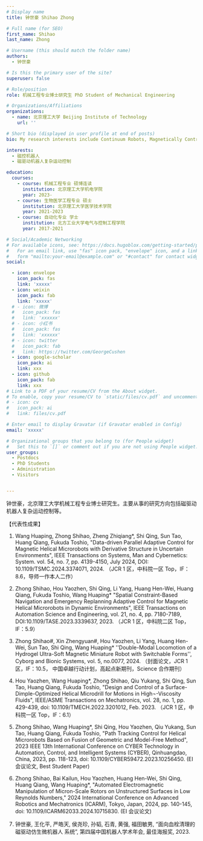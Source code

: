 ```yaml
---
# Display name
title: 钟世豪 Shihao Zhong 

# Full name (for SEO)
first_name: Shihao 
last_name: Zhong

# Username (this should match the folder name)
authors:
  - 钟世豪

# Is this the primary user of the site?
superuser: false

# Role/position
role: 机械工程专业博士研究生 PhD Student of Mechanical Engineering

# Organizations/Affiliations
organizations:
  - name: 北京理工大学 Beijing Institute of Technology
    url: ''

# Short bio (displayed in user profile at end of posts)
bio: My research interests include Continuum Robots, Magnetically Controlled Robots, Nanorobots, and more.

interests:
  - 磁控机器人
  - 磁驱动机器人复杂运动控制

education:
  courses:
    - course: 机械工程专业 硕博连读
      institution: 北京理工大学机电学院
      year: 2023-
    - course: 生物医学工程专业 硕士
      institution: 北京理工大学医学技术学院
      year: 2021-2023
    - course: 自动化专业 学士
      institution: 北方工业大学电气与控制工程学院
      year: 2017-2021

# Social/Academic Networking
# For available icons, see: https://docs.hugoblox.com/getting-started/page-builder/#icons
#   For an email link, use "fas" icon pack, "envelope" icon, and a link in the
#   form "mailto:your-email@example.com" or "#contact" for contact widget.
social:

  - icon: envelope
    icon_pack: fas
    link: 'xxxxx'
  - icon: weixin
    icon_pack: fab
    link: 'xxxxx'
  # - icon: 微博
  #   icon_pack: fas
  #   link: 'xxxxxx'
  # - icon: 小红书
  #   icon_pack: fas
  #   link: 'xxxxxx'
  # - icon: twitter
  #   icon_pack: fab
  #   link: https://twitter.com/GeorgeCushen
  - icon: google-scholar
    icon_pack: ai
    link: xxx
  - icon: github
    icon_pack: fab
    link: xxx
# Link to a PDF of your resume/CV from the About widget.
# To enable, copy your resume/CV to `static/files/cv.pdf` and uncomment the lines below.
# - icon: cv
#   icon_pack: ai
#   link: files/cv.pdf

# Enter email to display Gravatar (if Gravatar enabled in Config)
email: 'xxxxx'

# Organizational groups that you belong to (for People widget)
#   Set this to `[]` or comment out if you are not using People widget.
user_groups:
  - Postdocs
  - PhD Students
  - Administration
  - Visitors


---
```


钟世豪，北京理工大学机械工程专业博士研究生。主要从事的研究方向包括磁驱动机器人复杂运动控制等。



【代表性成果】
 
1. Wang Huaping, Zhong Shihao, Zheng Zhiqiang*, Shi Qing, Sun Tao, Huang Qiang, Fukuda Toshio, "Data-driven Parallel Adaptive Control for Magnetic Helical Microrobots with Derivative Structure in Uncertain Environments", IEEE Transactions on Systems, Man and Cybernetics: System. vol. 54, no. 7, pp. 4139-4150, July 2024, DOI: 10.1109/TSMC.2024.3374071, 2024. （JCR 1 区，中科院一区 Top，IF：8.6，导师一作本人二作） 

2. Zhong Shihao, Hou Yaozhen, Shi Qing, Li Yang, Huang Hen-Wei, Huang Qiang, Fukuda Toshio, Wang Huaping* "Spatial Constraint-Based Navigation and Emergency Replanning Adaptive Control for Magnetic Helical Microrobots in Dynamic Environments", IEEE Transactions on Automation Science and Engineering, vol. 21, no. 4, pp. 7180-7189, DOI:10.1109/TASE.2023.3339637, 2023. （JCR 1 区，中科院二区 Top，IF：5.9） 

3. Zhong Shihao#, Xin Zhengyuan#, Hou Yaozhen, Li Yang, Huang Hen-Wei, Sun Tao, Shi Qing, Wang Huaping* ''Double-Modal Locomotion of a Hydrogel Ultra-Soft Magnetic Miniature Robot with Switchable Forms'', Cyborg and Bionic Systems, vol. 5, no.0077, 2024. （封面论文，JCR 1 区，IF：10.5， 中国卓越行动计划，高起点新期刊，Science 合作期刊）

4. Hou Yaozhen, Wang Huaping*, Zhong Shihao, Qiu Yukang, Shi Qing, Sun Tao, Huang Qiang, Fukuda Toshio, "Design and Control of a Surface-Dimple-Optimized Helical Microdrill for Motions in High¬-Viscosity Fluids", IEEE/ASME Transactions on Mechatronics, vol. 28, no. 1, pp. 429-439, doi: 10.1109/TMECH.2022.3201012, Feb. 2023. （JCR 1 区，中科院一区 Top，IF：6.1）

5. Zhong Shihao, Wang Huaping*, Shi Qing, Hou Yaozhen, Qiu Yukang, Sun Tao, Huang Qiang, Fukuda Toshio, "Path Tracking Control for Helical Microrobots Based on Fusion of Geometric and Model-Free Method", 2023 IEEE 13th International Conference on CYBER Technology in Automation, Control, and Intelligent Systems (CYBER), Qinhuangdao, China, 2023, pp. 118-123, doi: 10.1109/CYBER59472.2023.10256450. (EI 会议论文, Best Student Paper)

6. Zhong Shihao, Bai Kailun, Hou Yaozhen, Huang Hen-Wei, Shi Qing, Huang Qiang, Wang Huaping*, "Automated Electromagnetic Manipulation of Micron-Scale Rotors on Unstructured Surfaces in Low Reynolds Numbers," 2024 International Conference on Advanced Robotics and Mechatronics (ICARM), Tokyo, Japan, 2024, pp. 140-145, doi: 10.1109/ICARM62033.2024.10715830. (EI 会议论文)

7. 钟世豪, 王化平, 严皓天, 侯尧珍, 孙韬, 石青, 黄强, 福田敏男, “面向血栓清理的磁驱动仿生微机器人 系统”, 第四届中国机器人学术年会, 最佳海报奖, 2023.